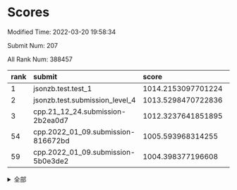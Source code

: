 # Scores

Modified Time: 2022-03-20 19:58:34

Submit Num: 207

All Rank Num: 388457

| rank |               submit               |       score        |       sigma        | pk_num |
| :--- | :--------------------------------- | :----------------- | :----------------- | :----- |
| 1    | jsonzb.test.test_1                 | 1014.2153097701224 | 0.8648912259673756 | 7510   |
| 2    | jsonzb.test.submission_level_4     | 1013.5298470722836 | 0.8058846949852216 | 7505   |
| 3    | cpp.21_12_24.submission-2b2ea0d7   | 1012.3237641851895 | 0.7974546198859206 | 7509   |
| 54   | cpp.2022_01_09.submission-816672bd | 1005.593968314255  | 0.7296702337395411 | 7506   |
| 59   | cpp.2022_01_09.submission-5b0e3de2 | 1004.398377196608  | 0.7146801417917673 | 7508   |


<details>
<summary>全部</summary>

| rank |                 submit                 |       score        |       sigma        | pk_num |
| :--- | :------------------------------------- | :----------------- | :----------------- | :----- |
| 1    | jsonzb.test.test_1                     | 1014.2153097701224 | 0.8648912259673756 | 7510   |
| 2    | jsonzb.test.submission_level_4         | 1013.5298470722836 | 0.8058846949852216 | 7505   |
| 3    | cpp.21_12_24.submission-2b2ea0d7       | 1012.3237641851895 | 0.7974546198859206 | 7509   |
| 4    | gobigger.level_3.submission_level_3_20 | 1011.5793754145043 | 0.783126935639804  | 7500   |
| 5    | gobigger.level_3.submission_level_3_2  | 1011.5561347300069 | 0.7816106899881888 | 7506   |
| 6    | gobigger.level_3.submission_level_3_44 | 1011.228135138651  | 0.7694065961307792 | 7506   |
| 7    | gobigger.level_3.submission_level_3_33 | 1011.2277458638239 | 0.7647761872097943 | 7508   |
| 8    | gobigger.level_3.submission_level_3_45 | 1011.0541739408335 | 0.7594511238732293 | 7508   |
| 9    | gobigger.level_3.submission_level_3_14 | 1011.0308679802099 | 0.7882132404288082 | 7508   |
| 10   | gobigger.level_3.submission_level_3_12 | 1010.9810749792125 | 0.7679980295443836 | 7503   |
| 11   | gobigger.level_3.submission_level_3_10 | 1010.9193979379044 | 0.7806870334097876 | 7509   |
| 12   | gobigger.level_3.submission_level_3_18 | 1010.8981369969679 | 0.7602851033642302 | 7505   |
| 13   | gobigger.level_3.submission_level_3_25 | 1010.7943664287784 | 0.7910233451518188 | 7506   |
| 14   | gobigger.level_3.submission_level_3_13 | 1010.7524911469562 | 0.7873846406305138 | 7504   |
| 15   | gobigger.level_3.submission_level_3_35 | 1010.7286850840403 | 0.7546607320333254 | 7506   |
| 16   | gobigger.level_3.submission_level_3_1  | 1010.582627983346  | 0.7429039245343366 | 7505   |
| 17   | gobigger.level_3.submission_level_3_40 | 1010.5605319216492 | 0.7503783410335497 | 7512   |
| 18   | gobigger.level_3.submission_level_3_36 | 1010.5573588908284 | 0.7759911847200635 | 7505   |
| 19   | gobigger.level_3.submission_level_3_37 | 1010.47926053723   | 0.7634393051166704 | 7508   |
| 20   | gobigger.level_3.submission_level_3_21 | 1010.3960110508315 | 0.7740303898463868 | 7506   |
| 21   | gobigger.level_3.submission_level_3_28 | 1010.2638755577211 | 0.7637922728413495 | 7506   |
| 22   | gobigger.level_3.submission_level_3_34 | 1010.0032185810501 | 0.7663359037001908 | 7511   |
| 23   | gobigger.level_3.submission_level_3_3  | 1009.9994199163732 | 0.7475558045710649 | 7505   |
| 24   | gobigger.level_3.submission_level_3_9  | 1009.9508768440272 | 0.772227047322279  | 7507   |
| 25   | gobigger.level_3.submission_level_3_24 | 1009.9078149974574 | 0.7775730085146736 | 7510   |
| 26   | gobigger.level_3.submission_level_3_31 | 1009.9043355141702 | 0.7568321843295372 | 7510   |
| 27   | gobigger.level_3.submission_level_3_6  | 1009.8958562482871 | 0.7647431580041429 | 7508   |
| 28   | gobigger.level_3.submission_level_3_43 | 1009.8515896737661 | 0.7407178908076846 | 7504   |
| 29   | gobigger.level_3.submission_level_3_23 | 1009.8478926191314 | 0.7528517270165624 | 7508   |
| 30   | gobigger.level_3.submission_level_3_7  | 1009.8347860786245 | 0.7834909665980215 | 7506   |
| 31   | gobigger.level_3.submission_level_3_16 | 1009.829901142018  | 0.7607500212359323 | 7510   |
| 32   | gobigger.level_3.submission_level_3_15 | 1009.7959996333551 | 0.7651345823768186 | 7501   |
| 33   | gobigger.level_3.submission_level_3_4  | 1009.7718734145634 | 0.7531091050308418 | 7504   |
| 34   | gobigger.level_3.submission_level_3_47 | 1009.7177995159146 | 0.7331091364857215 | 7500   |
| 35   | gobigger.level_3.submission_level_3_0  | 1009.6763578590707 | 0.7566680928229756 | 7502   |
| 36   | gobigger.level_3.submission_level_3_49 | 1009.5930012501029 | 0.7540047919909476 | 7506   |
| 37   | gobigger.level_3.submission_level_3_22 | 1009.5890103458955 | 0.7408448480430218 | 7508   |
| 38   | gobigger.level_3.submission_level_3_27 | 1009.5547893796909 | 0.7582072366503966 | 7506   |
| 39   | gobigger.level_3.submission_level_3_42 | 1009.5406163822674 | 0.7544552170265137 | 7504   |
| 40   | gobigger.level_3.submission_level_3_30 | 1009.3225932007816 | 0.7383577542163701 | 7509   |
| 41   | gobigger.level_3.submission_level_3_39 | 1009.224548839151  | 0.7645026459819867 | 7505   |
| 42   | gobigger.level_3.submission_level_3_46 | 1009.186176058196  | 0.7523346726715331 | 7505   |
| 43   | gobigger.level_3.submission_level_3_5  | 1009.1566035983872 | 0.7695749740104973 | 7507   |
| 44   | gobigger.level_3.submission_level_3_41 | 1009.1366250702548 | 0.74801495149677   | 7502   |
| 45   | gobigger.level_3.submission_level_3_26 | 1009.0437694306211 | 0.7686150757454856 | 7509   |
| 46   | gobigger.level_3.submission_level_3_11 | 1009.0139708728776 | 0.7508253784364305 | 7507   |
| 47   | gobigger.level_3.submission_level_3_19 | 1008.9620172313182 | 0.7469583071086124 | 7502   |
| 48   | gobigger.level_3.submission_level_3_38 | 1008.9186620532406 | 0.7356291114409407 | 7506   |
| 49   | gobigger.level_3.submission_level_3_48 | 1008.8623743221598 | 0.744652451128202  | 7509   |
| 50   | gobigger.level_3.submission_level_3_17 | 1008.8463144749231 | 0.7346044887654424 | 7510   |
| 51   | gobigger.level_3.submission_level_3_29 | 1008.8253981004696 | 0.7546021092571693 | 7504   |
| 52   | gobigger.level_3.submission_level_3_32 | 1008.762208646824  | 0.7619303198263587 | 7508   |
| 53   | gobigger.level_3.submission_level_3_8  | 1008.6060170272758 | 0.7493916626840037 | 7505   |
| 54   | cpp.2022_01_09.submission-816672bd     | 1005.593968314255  | 0.7296702337395411 | 7506   |
| 55   | gobigger.level_1.submission_level_1_19 | 1005.0243186199077 | 0.7236954788970679 | 7508   |
| 56   | gobigger.level_1.submission_level_1_8  | 1004.9141796438589 | 0.7188153368099601 | 7505   |
| 57   | gobigger.level_1.submission_level_1_15 | 1004.8008197336571 | 0.715300318231242  | 7508   |
| 58   | gobigger.level_1.submission_level_1_45 | 1004.4972243792139 | 0.7239145740378625 | 7503   |
| 59   | cpp.2022_01_09.submission-5b0e3de2     | 1004.398377196608  | 0.7146801417917673 | 7508   |
| 60   | gobigger.level_1.submission_level_1_40 | 1004.3951350537136 | 0.7103410831906191 | 7509   |
| 61   | gobigger.level_1.submission_level_1_22 | 1004.2484553610115 | 0.7121689047571818 | 7509   |
| 62   | gobigger.level_1.submission_level_1_18 | 1003.9347217026941 | 0.7220072667048462 | 7508   |
| 63   | gobigger.level_1.submission_level_1_0  | 1003.8439673822986 | 0.7161478535437618 | 7510   |
| 64   | gobigger.level_1.submission_level_1_11 | 1003.7857970280188 | 0.7228028674831949 | 7509   |
| 65   | gobigger.level_1.submission_level_1_17 | 1003.7467008153579 | 0.7274398250578173 | 7507   |
| 66   | gobigger.level_1.submission_level_1_43 | 1003.7413265239684 | 0.7117849149928315 | 7503   |
| 67   | gobigger.level_1.submission_level_1_36 | 1003.6483623792108 | 0.7188421823720533 | 7508   |
| 68   | gobigger.level_1.submission_level_1_32 | 1003.6380958518341 | 0.7271638624756696 | 7508   |
| 69   | gobigger.level_1.submission_level_1_47 | 1003.6359098230278 | 0.7184629957615295 | 7508   |
| 70   | gobigger.level_1.submission_level_1_46 | 1003.6113579330537 | 0.7183358224131321 | 7508   |
| 71   | gobigger.level_1.submission_level_1_14 | 1003.5232800580513 | 0.721273777572181  | 7509   |
| 72   | gobigger.level_1.submission_level_1_4  | 1003.4954288590011 | 0.7241210242766467 | 7502   |
| 73   | gobigger.level_1.submission_level_1_37 | 1003.4706175889501 | 0.7171893197448878 | 7506   |
| 74   | gobigger.level_1.submission_level_1_23 | 1003.4660561317695 | 0.7174521060873764 | 7504   |
| 75   | gobigger.level_1.submission_level_1_48 | 1003.3434854474967 | 0.7153157804484442 | 7500   |
| 76   | gobigger.level_1.submission_level_1_3  | 1003.335002293578  | 0.7279698074319153 | 7507   |
| 77   | gobigger.level_1.submission_level_1_42 | 1003.2485265670098 | 0.72755535689355   | 7504   |
| 78   | gobigger.level_1.submission_level_1_28 | 1003.2386865440228 | 0.7204465623815091 | 7507   |
| 79   | gobigger.level_1.submission_level_1_38 | 1003.2138787482183 | 0.72326203464036   | 7503   |
| 80   | gobigger.level_1.submission_level_1_35 | 1003.206085084921  | 0.7213858782431251 | 7508   |
| 81   | gobigger.level_1.submission_level_1_5  | 1003.1804659821562 | 0.7159627740326772 | 7506   |
| 82   | gobigger.level_1.submission_level_1_31 | 1003.1581444077291 | 0.7184420698166688 | 7511   |
| 83   | gobigger.level_1.submission_level_1_25 | 1003.1113238638496 | 0.7051818044236228 | 7511   |
| 84   | gobigger.level_1.submission_level_1_27 | 1003.0581641524271 | 0.7202362381705428 | 7510   |
| 85   | gobigger.level_1.submission_level_1_2  | 1003.0203587594933 | 0.7140973517940519 | 7507   |
| 86   | gobigger.level_1.submission_level_1_12 | 1002.9962509677639 | 0.7149786681716548 | 7507   |
| 87   | gobigger.level_1.submission_level_1_16 | 1002.9852899843552 | 0.7068668150171131 | 7506   |
| 88   | gobigger.level_1.submission_level_1_26 | 1002.9613542987635 | 0.7149458056717313 | 7504   |
| 89   | gobigger.level_1.submission_level_1_6  | 1002.9493888196239 | 0.7212019188778221 | 7506   |
| 90   | gobigger.level_1.submission_level_1_1  | 1002.9493642658194 | 0.7110866970932831 | 7507   |
| 91   | gobigger.level_1.submission_level_1_34 | 1002.9428478639942 | 0.7151948321431596 | 7504   |
| 92   | gobigger.level_1.submission_level_1_24 | 1002.9387133321961 | 0.7139685326439442 | 7507   |
| 93   | gobigger.level_1.submission_level_1_13 | 1002.932450695857  | 0.7275982587403252 | 7507   |
| 94   | gobigger.level_1.submission_level_1_39 | 1002.7757898199773 | 0.7147082347920833 | 7504   |
| 95   | gobigger.level_1.submission_level_1_21 | 1002.7492748626165 | 0.7117802793512463 | 7501   |
| 96   | gobigger.level_1.submission_level_1_20 | 1002.688705420043  | 0.7087598516292428 | 7504   |
| 97   | gobigger.level_1.submission_level_1_29 | 1002.650739717491  | 0.7202147172276295 | 7506   |
| 98   | gobigger.level_1.submission_level_1_41 | 1002.5799715846595 | 0.7087646649048785 | 7509   |
| 99   | gobigger.level_1.submission_level_1_7  | 1002.5602087060817 | 0.7111396063201596 | 7504   |
| 100  | gobigger.level_1.submission_level_1_10 | 1002.5178712231826 | 0.7127478803980879 | 7503   |
| 101  | gobigger.level_1.submission_level_1_30 | 1002.5112368076395 | 0.714038878285884  | 7506   |
| 102  | gobigger.level_1.submission_level_1_44 | 1002.4695844707552 | 0.7110695538377965 | 7499   |
| 103  | gobigger.level_1.submission_level_1_9  | 1002.4542491640127 | 0.7327634868643109 | 7511   |
| 104  | gobigger.level_1.submission_level_1_49 | 1002.2432362149141 | 0.7127706287540497 | 7508   |
| 105  | gobigger.level_1.submission_level_1_33 | 1001.6675139516581 | 0.7136256078055809 | 7505   |
| 106  | gobigger.random.submission_random_32   | 997.2532975225778  | 0.7066712550386863 | 7508   |
| 107  | gobigger.random.submission_random_4    | 997.1699514168545  | 0.717701126272279  | 7512   |
| 108  | gobigger.random.submission_random_30   | 997.0050247660338  | 0.7062489360394394 | 7505   |
| 109  | gobigger.random.submission_random_3    | 996.895981420836   | 0.7011162294626408 | 7507   |
| 110  | gobigger.random.submission_random_48   | 996.7816416898461  | 0.7129500012315236 | 7514   |
| 111  | gobigger.random.submission_random_9    | 996.6665877301633  | 0.713778765979468  | 7508   |
| 112  | gobigger.random.submission_random_46   | 996.608980696122   | 0.7038780646140453 | 7503   |
| 113  | gobigger.random.submission_random_1    | 996.5747007779604  | 0.7153818256453713 | 7509   |
| 114  | gobigger.random.submission_random_8    | 996.5397382692737  | 0.7147600478760449 | 7507   |
| 115  | gobigger.random.submission_random_10   | 996.5215747810788  | 0.7050126613184649 | 7508   |
| 116  | gobigger.random.submission_random_28   | 996.4672660519013  | 0.7013174965115402 | 7510   |
| 117  | gobigger.random.submission_random_22   | 996.408966471962   | 0.7165106971811607 | 7508   |
| 118  | gobigger.random.submission_random_45   | 996.3709195025169  | 0.7080818893931456 | 7507   |
| 119  | gobigger.random.submission_random_39   | 996.314548188373   | 0.7089512765851049 | 7509   |
| 120  | gobigger.random.submission_random_33   | 996.3005691483012  | 0.711819299048949  | 7506   |
| 121  | gobigger.random.submission_random_18   | 996.2212332691231  | 0.7132789965814822 | 7507   |
| 122  | gobigger.random.submission_random_36   | 996.2177052938058  | 0.6974755915650868 | 7507   |
| 123  | gobigger.random.submission_random_14   | 996.2166303956664  | 0.7197692646071208 | 7507   |
| 124  | gobigger.random.submission_random_37   | 996.2077756901208  | 0.7078761112081701 | 7506   |
| 125  | gobigger.random.submission_random_42   | 996.1872050274167  | 0.7068199970128698 | 7507   |
| 126  | gobigger.random.submission_random_49   | 996.179363034349   | 0.7166112946030602 | 7504   |
| 127  | gobigger.random.submission_random_43   | 996.1161050560202  | 0.7069659324110902 | 7511   |
| 128  | gobigger.random.submission_random_27   | 996.0788624859467  | 0.7053161240462058 | 7502   |
| 129  | gobigger.random.submission_random_7    | 996.0534350938822  | 0.6992109116585659 | 7507   |
| 130  | gobigger.random.submission_random_20   | 996.0151634197301  | 0.6922919133596984 | 7504   |
| 131  | gobigger.random.submission_random_19   | 995.9450772018689  | 0.7116422111142852 | 7505   |
| 132  | gobigger.random.submission_random_15   | 995.9398499820188  | 0.7063446950468788 | 7503   |
| 133  | gobigger.random.submission_random_23   | 995.9376654479064  | 0.7129171046734776 | 7508   |
| 134  | gobigger.random.submission_random_44   | 995.9023034993443  | 0.7025067951878943 | 7508   |
| 135  | gobigger.random.submission_random_17   | 995.8956612140406  | 0.7091907901030022 | 7509   |
| 136  | gobigger.random.submission_random_25   | 995.8619047745459  | 0.7064601504982031 | 7501   |
| 137  | gobigger.random.submission_random_12   | 995.8344643163053  | 0.7180000979737872 | 7508   |
| 138  | gobigger.random.submission_random_31   | 995.816277094136   | 0.70979566022403   | 7503   |
| 139  | gobigger.random.submission_random_13   | 995.7720905043092  | 0.7017654955228949 | 7506   |
| 140  | gobigger.random.submission_random_2    | 995.7467040908576  | 0.7056941097660928 | 7505   |
| 141  | gobigger.random.submission_random_40   | 995.7450259324357  | 0.7049563755037956 | 7508   |
| 142  | gobigger.random.submission_random_21   | 995.6435732755178  | 0.727814342506028  | 7504   |
| 143  | gobigger.random.submission_random_29   | 995.573574027323   | 0.715502485240693  | 7505   |
| 144  | gobigger.random.submission_random_26   | 995.538882119586   | 0.7168081561409607 | 7503   |
| 145  | gobigger.random.submission_random_38   | 995.4804867521918  | 0.7093649832832908 | 7505   |
| 146  | gobigger.random.submission_random_47   | 995.4719210534062  | 0.7257605105323975 | 7511   |
| 147  | gobigger.random.submission_random_41   | 995.4605349927024  | 0.7129102632303231 | 7505   |
| 148  | gobigger.random.submission_random_6    | 995.4544364838366  | 0.7193056584195365 | 7500   |
| 149  | gobigger.random.submission_random_0    | 995.4243225973399  | 0.7209109583294974 | 7510   |
| 150  | gobigger.random.submission_random_5    | 995.3857237493859  | 0.7208044694877477 | 7507   |
| 151  | gobigger.random.submission_random_24   | 995.3711091779247  | 0.7075221147611782 | 7505   |
| 152  | gobigger.random.submission_random_11   | 995.3555711716601  | 0.7146191180703451 | 7508   |
| 153  | gobigger.random.submission_random_16   | 995.2429222132424  | 0.7064423011973202 | 7506   |
| 154  | gobigger.random.submission_random_34   | 995.223574180768   | 0.7170103796553652 | 7504   |
| 155  | gobigger.random.submission_random_35   | 994.8322011493377  | 0.7226246993677851 | 7508   |
| 156  | gobigger.level_2.submission_level_2_26 | 994.2022030539655  | 0.7259110571567976 | 7506   |
| 157  | gobigger.level_2.submission_level_2_30 | 993.8476283638747  | 0.7265688570849558 | 7507   |
| 158  | gobigger.level_2.submission_level_2_10 | 993.58316916151    | 0.7320730815384399 | 7509   |
| 159  | gobigger.level_2.submission_level_2_11 | 993.3937964868774  | 0.7546427811715023 | 7502   |
| 160  | gobigger.level_2.submission_level_2_37 | 993.1835519673274  | 0.7446817574880945 | 7504   |
| 161  | gobigger.level_2.submission_level_2_35 | 993.1496822465731  | 0.745023199771445  | 7509   |
| 162  | gobigger.level_2.submission_level_2_29 | 993.1147446799444  | 0.74226903994895   | 7506   |
| 163  | gobigger.level_2.submission_level_2_3  | 993.0344253167161  | 0.7433819293718049 | 7506   |
| 164  | gobigger.level_2.submission_level_2_27 | 993.0339947403963  | 0.7268317552415853 | 7508   |
| 165  | gobigger.level_2.submission_level_2_31 | 993.025135394147   | 0.7512228938125335 | 7506   |
| 166  | gobigger.level_2.submission_level_2_44 | 992.8829189089906  | 0.7492101745962311 | 7512   |
| 167  | gobigger.level_2.submission_level_2_5  | 992.8491710730376  | 0.7139978701675912 | 7504   |
| 168  | gobigger.level_2.submission_level_2_22 | 992.7867661556197  | 0.7308915067951912 | 7506   |
| 169  | gobigger.level_2.submission_level_2_32 | 992.7785738317601  | 0.7381289163938103 | 7508   |
| 170  | gobigger.level_2.submission_level_2_18 | 992.7243065584405  | 0.7451305662386595 | 7511   |
| 171  | gobigger.level_2.submission_level_2_19 | 992.7147307731698  | 0.7519422737729887 | 7506   |
| 172  | gobigger.level_2.submission_level_2_28 | 992.6826210043329  | 0.7661866434095287 | 7506   |
| 173  | gobigger.level_2.submission_level_2_16 | 992.5290023962699  | 0.7610593020822018 | 7505   |
| 174  | gobigger.level_2.submission_level_2_14 | 992.4970341331822  | 0.7286873628668624 | 7506   |
| 175  | gobigger.level_2.submission_level_2_41 | 992.4449327494505  | 0.7531454617696445 | 7503   |
| 176  | gobigger.level_2.submission_level_2_17 | 992.3697664371924  | 0.7612609917593115 | 7510   |
| 177  | gobigger.level_2.submission_level_2_23 | 992.3446295472226  | 0.737054148429512  | 7507   |
| 178  | gobigger.level_2.submission_level_2_38 | 992.3046662476646  | 0.7454976169387486 | 7508   |
| 179  | gobigger.level_2.submission_level_2_42 | 992.2736730576155  | 0.7354172437120992 | 7509   |
| 180  | gobigger.level_2.submission_level_2_47 | 992.2270679588071  | 0.7418212598620277 | 7502   |
| 181  | gobigger.level_2.submission_level_2_1  | 992.2057061643982  | 0.7446374694954603 | 7508   |
| 182  | gobigger.level_2.submission_level_2_20 | 992.205619213003   | 0.7293602513709653 | 7507   |
| 183  | gobigger.level_2.submission_level_2_39 | 992.16007781025    | 0.7449309774905013 | 7505   |
| 184  | gobigger.level_2.submission_level_2_45 | 992.1412203958549  | 0.7375976441169672 | 7505   |
| 185  | gobigger.level_2.submission_level_2_21 | 992.108826690807   | 0.7410987334099267 | 7504   |
| 186  | gobigger.level_2.submission_level_2_7  | 992.0048825292049  | 0.7559139087090587 | 7507   |
| 187  | gobigger.level_2.submission_level_2_43 | 991.8765464554709  | 0.7594082895477521 | 7505   |
| 188  | gobigger.level_2.submission_level_2_40 | 991.8170322698861  | 0.7456693457731876 | 7512   |
| 189  | gobigger.level_2.submission_level_2_4  | 991.8077528210702  | 0.7544620359197343 | 7511   |
| 190  | gobigger.level_2.submission_level_2_15 | 991.741610896556   | 0.7450863882057459 | 7513   |
| 191  | gobigger.level_2.submission_level_2_2  | 991.713946980694   | 0.7491389481878349 | 7506   |
| 192  | gobigger.level_2.submission_level_2_13 | 991.6548896508369  | 0.7583636110080008 | 7502   |
| 193  | gobigger.level_2.submission_level_2_6  | 991.6383855363679  | 0.7681551665567767 | 7505   |
| 194  | gobigger.level_2.submission_level_2_46 | 991.6034202954039  | 0.7645268260174743 | 7503   |
| 195  | gobigger.level_2.submission_level_2_49 | 991.5841988659668  | 0.7421455860194044 | 7509   |
| 196  | gobigger.level_2.submission_level_2_24 | 991.2333760328199  | 0.7630223152446782 | 7499   |
| 197  | gobigger.level_2.submission_level_2_9  | 990.9786978404396  | 0.7553861899738478 | 7504   |
| 198  | gobigger.level_2.submission_level_2_33 | 990.8721669943177  | 0.7782385831110782 | 7504   |
| 199  | gobigger.level_2.submission_level_2_0  | 990.7648071015523  | 0.7519666094608153 | 7506   |
| 200  | gobigger.level_2.submission_level_2_25 | 990.5149045609409  | 0.7563302431568825 | 7507   |
| 201  | gobigger.level_2.submission_level_2_48 | 990.3045652968949  | 0.7731900067794298 | 7509   |
| 202  | gobigger.level_2.submission_level_2_36 | 990.1397153878451  | 0.7548011324167145 | 7510   |
| 203  | gobigger.level_2.submission_level_2_12 | 989.9835864817175  | 0.7939657560374186 | 7508   |
| 204  | gobigger.level_2.submission_level_2_34 | 989.8394352185466  | 0.7770850878036204 | 7509   |
| 205  | gobigger.level_2.submission_level_2_8  | 989.3193974972576  | 0.8014317962183174 | 7507   |
| 206  | gobigger.none.submission_none_0        | 975.8833764959007  | 1.488005807921404  | 7505   |
| 207  | gobigger.none.submission_none_1        | 974.1609643312362  | 1.7360547572686864 | 7506   |

</details>